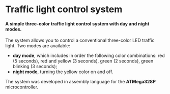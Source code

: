 # Traffic light control system
#### A simple three-color traffic light control system with day and night modes.

The system allows you to control a conventional three-color LED traffic light. Two modes are available:
- **day mode**, which includes in order the following color combinations: red (5 seconds), red and yellow (3 seconds), green (2 seconds), green blinking (3 seconds);
- **night mode**, turning the yellow color on and off.

The system was developed in assembly language for the **ATMega328P** microcontroller.
